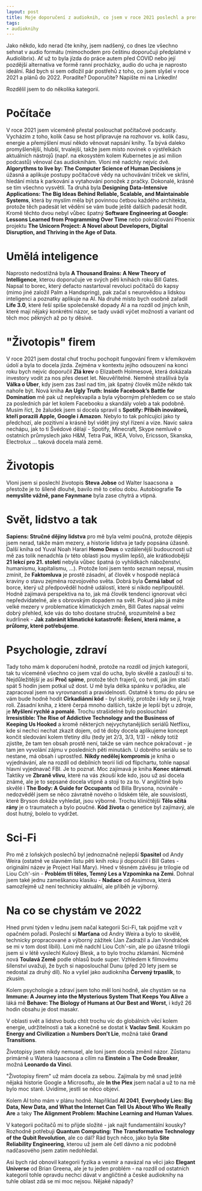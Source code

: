 ```yaml
---
layout: post
title: Moje doporučení z audioknih, co jsem v roce 2021 poslechl a prosba na vás - nějaké nápady na letošek?
tags:
- audioknihy
---
```

Jako někdo, kdo nerad čte knihy, jsem nadšený, co dnes lze všechno sehnat v audio formátu (mimochodem pro češtinu doporučuji předplatné v Audiolibrix). Ať už to byla jízda do práce autem před COVID nebo její pozdější alternativa ve formě ranní procházky, audio do ucha je naprosto ideální. Rád bych si sem odložil pár postřehů z toho, co jsem slyšel v roce 2021 a plánů do 2022. Poradíte? Doporučíte? Napište mi na LinkedIn!

Rozdělil jsem to do několika kategorií.

# Počítače
V roce 2021 jsem víceméně přestal poslouchat počítačové podcasty. Vycházím z toho, kolik času se host připravuje na rozhovor vs. kolik času, energie a přemýšlení musí někdo věnovat napsání knihy. Ta bývá daleko promyšlenější, hlubší, trvalejší, takže jsem místo novinek o výstřelkách aktuálních nástrojů (např. na ekosystém kolem Kubernetes je asi milion podcastů) věnoval čas audioknihám. Vloni mě nadchly nejvíc dvě. **Algorythms to live by: The Computer Science of Human Decisions** je úžasná a aplikuje postupy počítačové vědy na uchovávání triček ve skříni, hledání místa k parkování a vytahování ponožek z pračky. Dokonalé, krásně se tím všechno vysvětlí. Ta druhá byla **Designing Data-Intensive Applications: The Big Ideas Behind Reliable, Scalable, and Maintainable Systems**, která by myslím měla být povinnou četbou každého architekta, protože těch padesát let vědění se vám bude ještě dalších padesát hodit. Kromě těchto dvou nebyl vůbec špatný **Software Engineering at Google: Lessons Learned from Programming Over Time** nebo pokračování Phoenix projektu **The Unicorn Project: A Novel about Developers, Digital Disruption, and Thriving in the Age of Data**.

# Umělá inteligence
Naprosto nedostižná byla **A Thousand Brains: A New Theory of Intelligence**, kterou doporučuje ve svých pěti knihách roku Bill Gates. Napsal to borec, který defacto nastartoval revoluci počítačů do kapsy (mimo jiné založil Palm a Handspring), pak začal s neurovědou a lidskou inteligenci a poznatky aplikuje na AI. Na druhé místo bych osobně zařadil **Life 3.0**, které řeší spíše společenské dopady AI a na rozdíl od jiných knih, které mají nějaký konkrétní názor, se tady uvádí výčet možností a variant od těch moc pěkných až po ty děsivé.

# "Životopis" firem
V roce 2021 jsem dostal chuť trochu pochopit fungování firem v křemíkovém údolí a byla to docela jízda. Zejména v kontextu jejího odsouzení na konci roku bych nejvíc doporučil **Zlá krev** o Elizabeth Holmesové, která dokázala investory vodit za nos přes deset let. Neuvěřitelné. Neméně strašlivá byla **Válka o Uber**, kdy jsem zas žasl nad tím, jak špatný člověk může někdo tak nahoře být. Nová kniha **An Ugly Truth: Inside Facebook’s Battle for Domination** mě pak už nepřekvapila a byla výborným přehledem co se stalo za posledních pár let kolem Facebooku a skandály voleb a tak podobně. Musím říct, že žaludek jsem si docela spravil s **Spotify: Příběh inovátorů, kteří porazili Apple, Google i Amazon**. Nebylo to tak pohlcující jako ty předchozí, ale pozitivní a krásně byl vidět jiný styl řízení a vize. Navíc sakra nechápu, jak to ti Švédové dělají - Spotify, Minecraft, Skype nemluvě o ostatních průmyslech jako H&M, Tetra Pak, IKEA, Volvo, Ericsson, Skanska, Electrolux ... taková docela malá země.
	
# Životopis
Vloni jsem si poslechl životopis **Steva Jobse** od Walter Isaacsona a přestože je to šíleně dlouhé, bavilo mě to celou dobu. Autobiografie **To nemyslíte vážně, pane Faynmane** byla zase chytrá a vtipná.

# Svět, lidstvo a tak
**Sapiens: Stručné dějiny lidstva** pro mě byla velmi poučná, protože dějepis jsem nerad, takže mám mezery, a historie lidstva je tady popsána úžasně. Další kniha od Yuval Noah Harari  **Homo Deus** o vzdálenější budoucnosti už mě zas tolik nenadchla (v této oblasti jsou myslím lepší), ale krátkodobější **21 lekcí pro 21. století** nebyla vůbec špatná (o vyhlídkách náboženství, humanismu, kapitalismu, ...). Protože loni jsem tento seznam nepsal, musím zmínit, že **Faktomluva** je prostě zásadní, ať člověk v hospodě neplácá kraviny o stavu zejména rozvojového světa. Dobrá byla **Černá labuť** od borce, který už předpověděl hodně událostí, které si nikdo nepřipouštěl. Hodně zajímavá perspektiva na to, jak má člověk tendenci ignorovat věci nepředvídatelné, ale s obrovským dopadem na svět. Pokud jako já máte velké mezery v problematice klimatických změn, Bill Gates napsal velmi dobrý přehled, kde vás do toho dostane stručně, srozumitelně a bez kudrlinek - **Jak zabránit klimatické katastrofě: Řešení, která máme, a průlomy, které potřebujeme**.

# Psychologie, zdraví
Tady toho mám k doporučení hodně, protože na rozdíl od jiných kategorií, tak tu víceméně všechno co jsem vzal do ucha, bylo skvělé a zaslouží si to. Nejdůležitější je asi **Proč spíme**, protože těch frajerů, co tvrdí, jak jim stačí spát 5 hodin jsem potkal už dost. U mě byla délka spánku v pořádku, ale zapracoval jsem na vyrovnanosti a pravidelnosti. Ostatně k tomu do páru se vám bude hodně hodit **Cirkadiánní kód** - byl skvělý, protože i kdy se jí, hraje roli. Zásadní kniha, z které čerpá mnoho dalších, takže je lepší být u zdroje, je **Myšlení rychlé a pomalé**. Trochu strašidelné bylo poslouchání **Irresistible: The Rise of Addictive Technology and the Business of Keeping Us Hooked** a kromě některých nejvychytanějších seriálů Netflixu, kde si nechci nechat zkazit dojem, od té doby docela aplikujeme koncept končit sledování kolem třetiny dílu (tedy jet 2/3, 3/3, 1/3) - někdy totiž zjistíte, že tam ten obsah prostě není, takže se vám nechce pokračovat - je tam jen vyvolání zájmu v posledních pěti minutách. U dobrého seriálu se to nestane, má obsah i uprostřed. **Nikdy nedělej kompromis** je kniha o vyjednávání, ale na rozdíl od debilních teorií lidí od flipchartu, tohle napsal hlavní vyjednavač FBI. Je to poznat. Moc zajímavá je kniha **Konec stárnutí**. Taktiky ve **Zbraně vlivu**, které na vás zkouší kde kdo, jsou už asi docela známé, ale je to sepsané docela vtipně a stojí to za to. V angličtině bylo skvělé i **The Body: A Guide for Occupants** od Billa Brysona, novináře - nedozvěděl jsem se něco závratně nového o lidském těle, ale souvislosti, které Bryson dokáže vyhledat, jsou výborné. Trochu kliničtější **Tělo sčítá rány** je o traumatech a bylo poučné. **Kód života** o genetice byl zajímavý, ale dost hutný, bolelo to vydržet.

# Sci-Fi
Pro mě z loňských poslechů byl jednoznačně nejlepší **Spasitel** od Andy Weira (ostatně ve slavném listu pěti knih roku ji doporučil i Bill Gates - originální název je Project Hail Mary). Hned v těsném závěsu je trilogie od Liou Cch'-sin - **Problém tří těles, Temný Les a Vzpomínka na Zemi**. Dohnal jsem také jednu zameškanou klasiku - **Nadace** od Assimova, která samozřejmě už není technicky aktuální, ale příběh je výborný.

# Na co se chystám ve 2022
Hned první týden v lednu jsem načal kategorii Sci-Fi, tak pojďme vzít v opačném pořadí. Poslechl si **Marťana** od Andry Weira a bylo to skvělé, technicky propracované a výborný zážitek (Jan Zadražil a Jan Vondráček se mi v tom dost líbili). Loni mě nadchl Liou Cch'-sin, ale po úžasné trilogii jsem si v létě vyslechl Kulový Blesk, a to bylo trochu zklamání. Nicméně nová **Toulavá Země** podle ohlasů bude super. Vzhledem k filmovému šílenství uvažuji, že bych si naposlouchal Dunu (před 20 lety jsem se nedostal za druhý díl). No a vyšel jako audiokniha **Červený trpaslík**, to zkusím.

Kolem psychologie a zdraví jsem toho měl loni hodně, ale chystám se na **Immune: A Journey into the Mysterious System That Keeps You Alive** a láká mě **Behave: The Biology of Humans at Our Best and Worst**, i když 26 hodin obsahu je dost masakr.

V oblasti svět a lidstvo budu chtít trochu víc do globálních věcí kolem energie, udržitelnosti a tak a konečně se dostat k **Vaclav Smil**. Koukám po **Energy and Civilization** a **Numbers Don't Lie**, možná také **Grand Transitions**.

Životopisy jsem nikdy nemusel, ale loni jsem docela změnil názor. Zůstanu primárně u Watera Isaacsona a cílím na **Einstein** a **The Code Breaker**, možná **Leonardo da Vinci**.

"Životopisy firem" už mám docela za sebou. Zajímala by mě snad ještě nějaká historie Google a Microsoftu, ale **In the Plex** jsem načal a už to na mě bylo moc staré. Uvidíme, jestli se něco objeví.

Kolem AI toho mám v plánu hodně. Například **AI 2041**, **Everybody Lies: Big Data, New Data, and What the Internet Can Tell Us About Who We Really Are** a taky **The Alignment Problem: Machine Learning and Human Values**.

V kategorii počítačů mi to přijde složité - jak najít fundamentální kousky? Rozhodně potřebuji **Quantum Computing: The Transformative Technology of the Qubit Revolution**, ale co dál? Rád bych něco, jako byla **Site Reliability Engineering**, kterou už jsem ale četl dávno a nic podobně nadčasového jsem zatím nedohledal. 

Asi bych rád obnovil kategorii fyzika a vesmír a navázal na věci jako **Elegant Universe** od Brian Greena, ale je tu jeden problém - na rozdíl od ostatních kategorií tohle opravdu nechci dávat v angličtině a české audioknihy na tuhle oblast zdá se mi moc nejsou. Nějaké nápady?